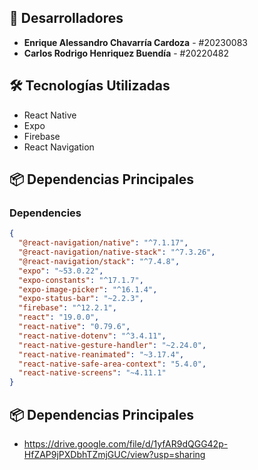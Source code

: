 ## 👥 Desarrolladores
- **Enrique Alessandro Chavarría Cardoza** - #20230083
- **Carlos Rodrigo Henriquez Buendía** - #20220482

## 🛠️ Tecnologías Utilizadas
- React Native
- Expo
- Firebase
- React Navigation

## 📦 Dependencias Principales

### Dependencies
```json
{
  "@react-navigation/native": "^7.1.17",
  "@react-navigation/native-stack": "^7.3.26",
  "@react-navigation/stack": "^7.4.8",
  "expo": "~53.0.22",
  "expo-constants": "^17.1.7",
  "expo-image-picker": "^16.1.4",
  "expo-status-bar": "~2.2.3",
  "firebase": "^12.2.1",
  "react": "19.0.0",
  "react-native": "0.79.6",
  "react-native-dotenv": "^3.4.11",
  "react-native-gesture-handler": "~2.24.0",
  "react-native-reanimated": "~3.17.4",
  "react-native-safe-area-context": "5.4.0",
  "react-native-screens": "~4.11.1"
}
```

## 📦 Dependencias Principales
- https://drive.google.com/file/d/1yfAR9dQGG42p-HfZAP9jPXDbhTZmjGUC/view?usp=sharing


